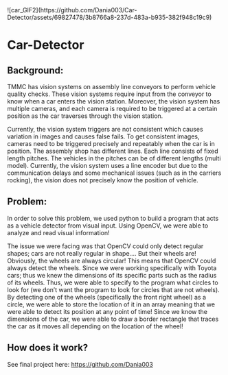 <!DOCTYPE html>
<html>
	![car_GIF2](https://github.com/Dania003/Car-Detector/assets/69827478/3b8766a8-237d-483a-b935-382f948c19c9)

<body>
	<div class="container">
		<h1>Car-Detector</h1>
		<h2>Background:</h2>
		<p>TMMC has vision systems on assembly line conveyors to perform vehicle quality checks. These vision systems require input from the conveyor to know when a car enters the vision station. Moreover, the vision system has multiple cameras, and each camera is required to be triggered at a certain position as the car traverses through the vision station.</p>
		<p>Currently, the vision system triggers are not consistent which causes variation in images and causes false fails. To get consistent images, cameras need to be triggered precisely and repeatably when the car is in position. The assembly shop has different lines. Each line consists of fixed length pitches. The vehicles in the pitches can be of different lengths (multi model). Currently, the vision system uses a line encoder but due to the communication delays and some mechanical issues (such as in the carriers rocking), the vision does not precisely know the position of vehicle.</p>
		<h2>Problem:</h2>
		<p>In order to solve this problem, we used python to build a program that acts as a vehicle detector from visual input. Using OpenCV, we were able to analyze and read visual information!</p>
		<p>The issue we were facing was that OpenCV could only detect regular shapes; cars are not really regular in shape…. But their wheels are! Obviously, the wheels are always circular! This means that OpenCV could always detect the wheels. Since we were working specifically with Toyota cars; thus we knew the dimensions of its specific parts such as the radius of its wheels. Thus, we were able to specify to the program what circles to look for (we don’t want the program to look for circles that are not wheels). By detecting one of the wheels (specifically the front right wheel) as a circle, we were able to store the location of it in an array meaning that we were able to detect its position at any point of time! Since we know the dimensions of the car, we were able to draw a border rectangle that traces the car as it moves all depending on the location of the wheel!</p>
		<h2>How does it work?</h2>
		<p>See final project here: <a href="https://github.com/Dania003/Car-Detector/blob/main/white_slow_car_rectangle.avi">https://github.com/Dania003
